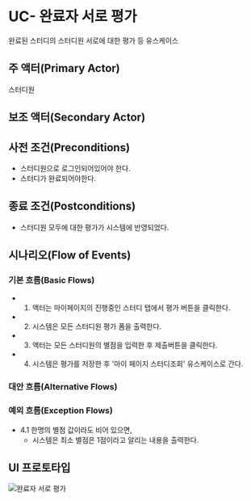 # UC- 완료자 서로 평가
완료된 스터디의 스터디원 서로에 대한 평가 등 유스케이스

## 주 액터(Primary Actor)
스터디원

## 보조 액터(Secondary Actor)
## 사전 조건(Preconditions)

- 스터디원으로 로그인되어있어야 한다.
- 스터디가 완료되어야한다.

## 종료 조건(Postconditions)
- 스터디원 모두에 대한 평가가 시스템에 반영되었다.

## 시나리오(Flow of Events)

### 기본 흐름(Basic Flows)

- 1. 액터는 마이페이지의 진행중인 스터디 탭에서 평가 버튼을 클릭한다.
- 2. 시스템은 모든 스터디원 평가 폼을 출력한다.
- 3. 액터는 모든 스터디원의 별점을 입력한 후 제출버튼을 클릭한다.
- 4. 시스템은 평가를 저장한 후 '마이 페이지 스터디조회' 유스케이스로 간다.

### 대안 흐름(Alternative Flows)

### 예외 흐름(Exception Flows)

- 4.1 한명의 별점 값이라도 비어 있으면,
    - 시스템은 최소 별점은 1점이라고 알리는 내용을 출력한다.

## UI 프로토타입


![완료자 서로 평가](images/uc-완료자서로평가.png)